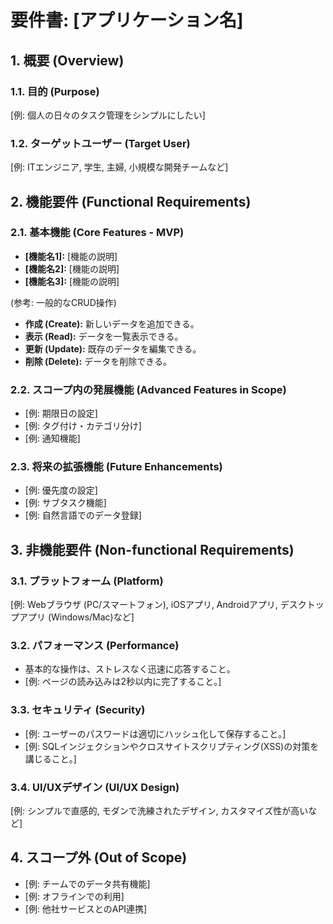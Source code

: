 # 要件書: [アプリケーション名]
<!--
このドキュメントは、開発するアプリケーションの要件を定義します。
[ ] 内のプレースホルダーを具体的な内容に置き換え、各項目を記述してください。
-->
## 1. 概要 (Overview)
### 1.1. 目的 (Purpose)   
<!-- このアプリケーションが「誰の」「どのような課題」を解決するのかを、具体的に記述します。 -->
[例: 個人の日々のタスク管理をシンプルにしたい]

### 1.2. ターゲットユーザー (Target User)  
<!-- このアプリケーションの主な利用者層（ペルソナ）を記述します。 -->
[例: ITエンジニア, 学生, 主婦, 小規模な開発チームなど]

## 2. 機能要件 (Functional Requirements)   

### 2.1. 基本機能 (Core Features - MVP)    
<!-- アプリケーションが最低限満たすべき、核となる機能を記述します。 -->
*   **[機能名1]:** [機能の説明]
*   **[機能名2]:** [機能の説明]
*   **[機能名3]:** [機能の説明]

(参考: 一般的なCRUD操作)
*   **作成 (Create):** 新しいデータを追加できる。
*   **表示 (Read):** データを一覧表示できる。
*   **更新 (Update):** 既存のデータを編集できる。
*   **削除 (Delete):** データを削除できる。

### 2.2. スコープ内の発展機能 (Advanced Features in Scope)
<!-- 今回のバージョンで実装すると決定した、より高度な機能や補助的な機能を列挙します。 -->
*   [例: 期限日の設定]
*   [例: タグ付け・カテゴリ分け]
*   [例: 通知機能]

### 2.3. 将来の拡張機能 (Future Enhancements) 
<!-- 今回のスコープには含まないが、将来的には実装を検討したい機能を列挙します。 -->
*   [例: 優先度の設定]
*   [例: サブタスク機能]
*   [例: 自然言語でのデータ登録]

## 3. 非機能要件 (Non-functional Requirements)

### 3.1. プラットフォーム (Platform) 
<!-- アプリケーションが動作するプラットフォームを記述します。 -->
[例: Webブラウザ (PC/スマートフォン), iOSアプリ, Androidアプリ, デスクトップアプリ (Windows/Mac)など]

### 3.2. パフォーマンス (Performance)
<!-- パフォーマンスに関する具体的な要件があれば記述します。なければ一般的な目標を記述します。 -->
*   基本的な操作は、ストレスなく迅速に応答すること。
*   [例: ページの読み込みは2秒以内に完了すること。]

### 3.3. セキュリティ (Security)
<!-- セキュリティに関する要件を記述します。 -->
*   [例: ユーザーのパスワードは適切にハッシュ化して保存すること。]
*   [例: SQLインジェクションやクロスサイトスクリプティング(XSS)の対策を講じること。]

### 3.4. UI/UXデザイン (UI/UX Design)
<!-- デザインや使い勝手に関する方向性や要望を記述します。 -->
[例: シンプルで直感的, モダンで洗練されたデザイン, カスタマイズ性が高いなど]

## 4. スコープ外 (Out of Scope) 

<!-- このプロジェクトで「やらないこと」を明確に定義し、関係者の認識齟齬を防ぎます。 -->
*   [例: チームでのデータ共有機能]
*   [例: オフラインでの利用]
*   [例: 他社サービスとのAPI連携]